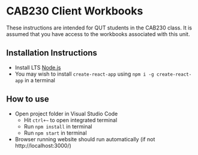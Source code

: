 # CAB230 Client Workbooks

These instructions are intended for QUT students in the CAB230 class. It is assumed that you have access to the workbooks associated with this unit.

## Installation Instructions

- Install LTS [Node.js](https://nodejs.org/en/download/)
- You may wish to install `create-react-app` using `npm i -g create-react-app` in a terminal

## How to use

- Open project folder in Visual Studio Code
  - Hit `ctrl+~` to open integrated terminal
  - Run `npm install` in terminal
  - Run `npm start` in terminal
- Browser running website should run automatically (if not http://localhost:3000/)
